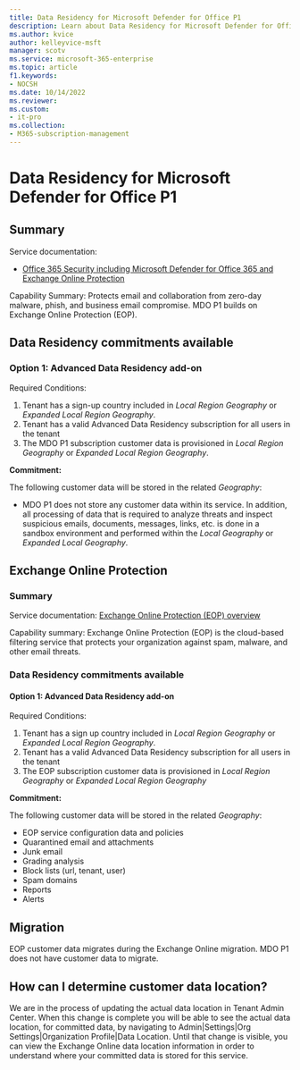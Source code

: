 ```yaml
---
title: Data Residency for Microsoft Defender for Office P1
description: Learn about Data Residency for Microsoft Defender for Office P1
ms.author: kvice
author: kelleyvice-msft
manager: scotv
ms.service: microsoft-365-enterprise
ms.topic: article
f1.keywords:
- NOCSH
ms.date: 10/14/2022
ms.reviewer: 
ms.custom:
- it-pro
ms.collection:
- M365-subscription-management
---
```


# Data Residency for Microsoft Defender for Office P1

## Summary

Service documentation:  

- [Office 365 Security including Microsoft Defender for Office 365 and Exchange Online Protection](https://learn.microsoft.com/microsoft-365/security/office-365-security/defender-for-office-365)

Capability Summary: Protects email and collaboration from zero-day malware, phish, and business email compromise.  MDO P1 builds on Exchange Online Protection (EOP).  

## Data Residency commitments available

### Option 1: Advanced Data Residency add-on

Required Conditions:

1. Tenant has a sign-up country included in _Local Region Geography_ or _Expanded Local Region Geography_.
1. Tenant has a valid Advanced Data Residency subscription for all users in the tenant
1. The MDO P1 subscription customer data is provisioned in _Local Region Geography_ or _Expanded Local Region Geography_.

**Commitment:**

The following customer data will be stored in the related *Geography*:

- MDO P1 does not store any customer data within its service.  In addition, all processing of data that is required to analyze threats and inspect suspicious emails, documents, messages, links, etc. is done in a sandbox environment and performed within the *Local Geography* or *Expanded Local Geography*.

## Exchange Online Protection

### Summary

Service documentation: [Exchange Online Protection (EOP) overview](https://learn.microsoft.com/microsoft-365/security/office-365-security/exchange-online-protection-overview)

Capability summary: Exchange Online Protection (EOP) is the cloud-based filtering service that protects your organization against spam, malware, and other email threats.

### Data Residency commitments available

#### Option 1: Advanced Data Residency add-on

Required Conditions:

1. Tenant has a sign up country included in _Local Region Geography_ or _Expanded Local Region Geography_.
1. Tenant has a valid Advanced Data Residency subscription for all users in the tenant
1. The EOP subscription customer data is provisioned in _Local Region Geography_ or _Expanded Local Region Geography_

**Commitment:**

The following customer data will be stored in the related _Geography_:

- EOP service configuration data and policies
- Quarantined email and attachments
- Junk email
- Grading analysis
- Block lists (url, tenant, user)
- Spam domains
- Reports
- Alerts

## Migration

EOP customer data migrates during the Exchange Online migration. MDO P1 does not have customer data to migrate.

## How can I determine customer data location?

We are in the process of updating the actual data location in Tenant Admin Center. When this change is complete you will be able to see the actual data location, for committed data, by navigating to Admin|Settings|Org Settings|Organization Profile|Data Location. Until that change is visible, you can view the Exchange Online data location information in order to understand where your committed data is stored for this service.
